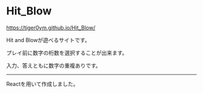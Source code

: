 # Hit_Blow


https://tiger0ym.github.io/Hit_Blow/

Hit and Blowが遊べるサイトです。

プレイ前に数字の桁数を選択することが出来ます。

入力、答えともに数字の重複ありです。

---
Reactを用いて作成しました。
